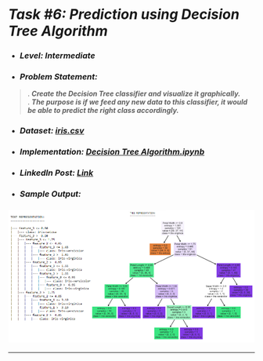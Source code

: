 # _Task #6: Prediction using Decision Tree Algorithm_ 
* ### _Level: Intermediate_
* ### _Problem Statement:_
> . **_Create the Decision Tree classifier and visualize it graphically._**  
> . **_The purpose is if we feed any new data to this classifier, it would be able to predict the right class accordingly._**
* ### _Dataset: [iris.csv](iris.csv)_
* ### _Implementation: [Decision Tree  Algorithm.ipynb](Decision%20Tree%20Algorithm.ipynb)_
* ### _LinkedIn Post: [Link](https://www.linkedin.com/posts/sansuthi_lgmvipaug21-internship-letsgrowmore-activity-6828975840064266240-oYR1)_
* ### _Sample Output:_
### ![](text_tree.png)
---




